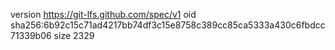 version https://git-lfs.github.com/spec/v1
oid sha256:6b92c15c71ad4217bb74df3c15e8758c389cc85ca5333a430c6fbdcc71339b06
size 2329
